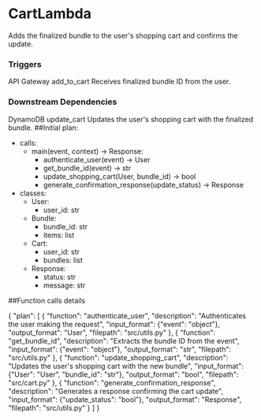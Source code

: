 # CartLambda
Adds the finalized bundle to the user's shopping cart and confirms the update.

### Triggers
API Gateway add_to_cart Receives finalized bundle ID from the user.

### Downstream Dependencies
DynamoDB update_cart Updates the user's shopping cart with the finalized bundle.
##Initial plan:

- calls:
    - main(event, context) -> Response:
        - authenticate_user(event) -> User
        - get_bundle_id(event) -> str
        - update_shopping_cart(User, bundle_id) -> bool
        - generate_confirmation_response(update_status) -> Response
- classes:
    - User:
        - user_id: str
    - Bundle:
        - bundle_id: str
        - items: list
    - Cart:
        - user_id: str
        - bundles: list
    - Response:
        - status: str
        - message: str

##Function calls details

{
    "plan": [
        {
            "function": "authenticate_user",
            "description": "Authenticates the user making the request",
            "input_format": {"event": "object"},
            "output_format": "User",
            "filepath": "src/utils.py"
        },
        {
            "function": "get_bundle_id",
            "description": "Extracts the bundle ID from the event",
            "input_format": {"event": "object"},
            "output_format": "str",
            "filepath": "src/utils.py"
        },
        {
            "function": "update_shopping_cart",
            "description": "Updates the user's shopping cart with the new bundle",
            "input_format": {"User": "User", "bundle_id": "str"},
            "output_format": "bool",
            "filepath": "src/cart.py"
        },
        {
            "function": "generate_confirmation_response",
            "description": "Generates a response confirming the cart update",
            "input_format": {"update_status": "bool"},
            "output_format": "Response",
            "filepath": "src/utils.py"
        }
    ]
}
